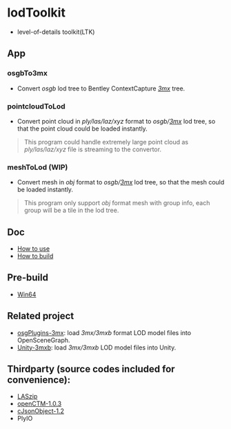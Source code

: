 # lodToolkit
- level-of-details toolkit(LTK)

## App

### osgbTo3mx
- Convert *osgb* lod tree to Bentley ContextCapture *[3mx](https://docs.bentley.com/LiveContent/web/ContextCapture%20Help-v9/en/GUID-CED0ABE6-2EE3-458D-9810-D87EC3C521BD.html)* tree.

### pointcloudToLod
- Convert point cloud in *ply/las/laz/xyz* format to *osgb/[3mx](https://docs.bentley.com/LiveContent/web/ContextCapture%20Help-v9/en/GUID-CED0ABE6-2EE3-458D-9810-D87EC3C521BD.html)* lod tree, so that the point cloud could be loaded instantly.
> This program could handle extremely large point cloud as *ply/las/laz/xyz* file is streaming to the convertor.

### meshToLod (WIP)
- Convert mesh in *obj* format to *osgb/[3mx](https://docs.bentley.com/LiveContent/web/ContextCapture%20Help-v9/en/GUID-CED0ABE6-2EE3-458D-9810-D87EC3C521BD.html)* lod tree, so that the mesh could be loaded instantly.
> This program only support *obj* format mesh with group info, each group will be a tile in the lod tree.

## Doc
- [How to use](./doc/howToUse.md)
- [How to build](./doc/howToBuild.md)

## Pre-build
- [Win64](https://github.com/ProjSEED/lodToolkit/releases/download/v1.0/lodToolkit_win64.zip)

## Related project
- [osgPlugins-3mx](https://github.com/ProjSEED/osgPlugins-3mx): load *3mx/3mxb* format LOD model files into OpenSceneGraph.
- [Unity-3mxb](https://github.com/ProjSEED/Unity-3mxb): load *3mx/3mxb* LOD model files into Unity.

## Thirdparty (source codes included for convenience):
- [LASzip](https://github.com/LASzip/LASzip)
- [openCTM-1.0.3](http://openctm.sourceforge.net/)
- [cJsonObject-1.2](https://github.com/Bwar/CJsonObject)
- PlyIO


